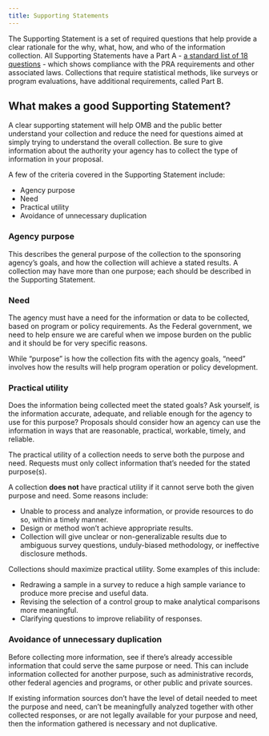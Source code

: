 ```yaml
---
title: Supporting Statements
---
```


The Supporting Statement is a set of required questions that help provide a clear rationale for the why, what, how, and who of the information collection. All Supporting Statements have a Part A - [a standard list of 18 questions]({{'/uploads/supporting-statement-a-instructions.pdf'|relative_url}}) - which shows compliance with the PRA requirements and other associated laws. Collections that require statistical methods, like surveys or program evaluations, have additional requirements, called Part B.

## What makes a good Supporting Statement?

A clear supporting statement will help OMB and the public better understand your collection and reduce the need for questions aimed at simply trying to understand the overall collection. Be sure to give information about the authority your agency has to collect the type of information in your proposal.

A few of the criteria covered in the Supporting Statement include: 

*	Agency purpose 
*	Need 
*	Practical utility 
*	Avoidance of unnecessary duplication 

### Agency purpose
This describes the general purpose of the collection to the sponsoring agency’s goals, and how the collection will achieve a stated results. A collection may have more than one purpose; each should be described in the Supporting Statement. 

### Need
The agency must have a need for the information or data to be collected, based on program or policy requirements. As the Federal government, we need to help ensure we are careful when we impose burden on the public and it should be for very specific reasons.

While “purpose” is how the collection fits with the agency goals, “need” involves how the results will help program operation or policy development. 

### Practical utility
Does the information being collected meet the stated goals? Ask yourself, is the information accurate, adequate, and reliable enough for the agency to use for this purpose? Proposals should consider how an agency can use the information in ways that are reasonable, practical, workable, timely, and reliable.

The practical utility of a collection needs to serve both the purpose and need. Requests must only collect information that’s needed for the stated purpose(s). 

A collection **does not** have practical utility if it cannot serve both the given purpose and need. Some reasons include:
*	Unable to process and analyze information, or provide resources to do so, within a timely manner.
*	Design or method won’t achieve appropriate results.
*	Collection will give unclear or non-generalizable results due to ambiguous survey questions, unduly-biased methodology, or ineffective disclosure methods.

Collections should maximize practical utility. Some examples of this include:
*	Redrawing a sample in a survey to reduce a high sample variance to produce more precise and useful data.
*	Revising the selection of a control group to make analytical comparisons more meaningful.
*	Clarifying questions to improve reliability of responses.

### Avoidance of unnecessary duplication
Before collecting more information, see if there’s already accessible information that could serve the same purpose or need. This can include information collected for another purpose, such as administrative records, other federal agencies and programs, or other public and private sources. 

If existing information sources don’t have the level of detail needed to meet the purpose and need,  can’t be meaningfully analyzed together with other collected responses, or are not legally available for your purpose and need, then the information gathered is necessary and not duplicative.


